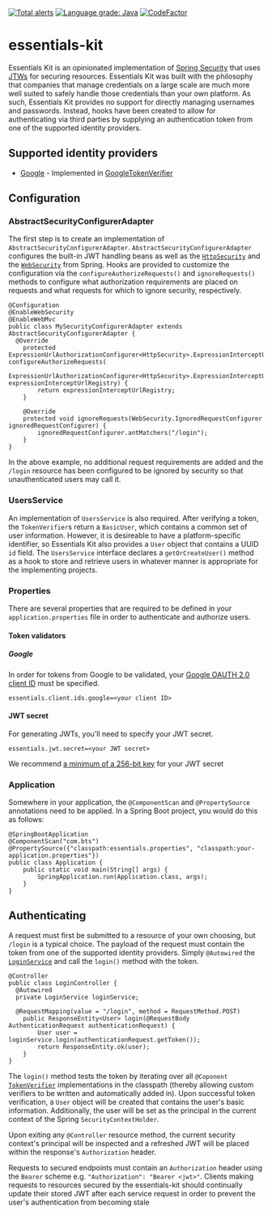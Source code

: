 [![Total alerts](https://img.shields.io/lgtm/alerts/g/Wagan8r/essentials-kit.svg?logo=lgtm&logoWidth=18)](https://lgtm.com/projects/g/Wagan8r/essentials-kit/alerts/)
[![Language grade: Java](https://img.shields.io/lgtm/grade/java/g/Wagan8r/essentials-kit.svg?logo=lgtm&logoWidth=18)](https://lgtm.com/projects/g/Wagan8r/essentials-kit/context:java)
[![CodeFactor](https://www.codefactor.io/repository/github/wagan8r/essentials-kit/badge)](https://www.codefactor.io/repository/github/wagan8r/essentials-kit)

# essentials-kit

Essentials Kit is an opinionated implementation of [Spring Security](https://github.com/spring-projects/spring-security)
that uses [JTWs](https://github.com/jwtk/jjwt) for securing resources. Essentials Kit was built with the philosophy that
companies that manage credentials on a large scale are much more well suited to safely handle those credentials than
your own platform. As such, Essentials Kit provides no support for directly managing usernames and passwords. Instead, hooks
have been created to allow for authenticating via third parties by supplying an authentication token from one of the
supported identity providers.

## Supported identity providers
- [Google](https://github.com/googleapis/google-api-java-client) - Implemented in
[GoogleTokenVerifier](https://github.com/Wagan8r/essentials-kit/blob/master/src/main/java/com/bts/essentials/verification/GoogleTokenVerifier.java)

## Configuration
### AbstractSecurityConfigurerAdapter
The first step is to create an implementation of `AbstractSecurityConfigurerAdapter`. `AbstractSecurityConfigurerAdapter`
configures the built-in JWT handling beans as well as the [`HttpSecurity`]() and the [`WebSecurity`]() from Spring. Hooks
are provided to customize the configuration via the `configureAuthorizeRequests()` and `ignoreRequests()` methods to
configure what authorization requirements are placed on requests and what requests for which to ignore security, respectively.

```
@Configuration
@EnableWebSecurity
@EnableWebMvc
public class MySecurityConfigurerAdapter extends AbstractSecurityConfigurerAdapter {
  @Override
    protected ExpressionUrlAuthorizationConfigurer<HttpSecurity>.ExpressionInterceptUrlRegistry configureAuthorizeRequests(
            ExpressionUrlAuthorizationConfigurer<HttpSecurity>.ExpressionInterceptUrlRegistry expressionInterceptUrlRegistry) {
        return expressionInterceptUrlRegistry;
    }

    @Override
    protected void ignoreRequests(WebSecurity.IgnoredRequestConfigurer ignoredRequestConfigurer) {
        ignoredRequestConfigurer.antMatchers("/login");
    }
}
```
In the above example, no additional request requirements are added and the `/login` resource has been configured to
be ignored by security so that unauthenticated users may call it.

### UsersService
An implementation of `UsersService` is also required. After verifying a token, the `TokenVerifier`s return a `BasicUser`,
which contains a common set of user information. However, it is desireable to have a platform-specific identifier, so
Essentials Kit also provides a `User` object that contains a UUID `id` field. The `UsersService` interface declares a
`getOrCreateUser()` method as a hook to store and retrieve users in whatever manner is appropriate for the implementing
projects.

### Properties
There are several properties that are required to be defined in your `application.properties` file in order to authenticate
and authorize users.

#### Token validators
##### Google
In order for tokens from Google to be validated, your
[Google OAUTH 2.0 client ID](https://console.cloud.google.com/apis/credentials) must be specified.

```
essentials.client.ids.google=<your client ID>
```

#### JWT secret
For generating JWTs, you'll need to specify your JWT secret.

```
essentials.jwt.secret=<your JWT secret>
```

We recommend
[a minimum of a 256-bit key](https://auth0.com/blog/brute-forcing-hs256-is-possible-the-importance-of-using-strong-keys-to-sign-jwts/)
for your JWT secret

### Application
Somewhere in your application, the `@ComponentScan` and `@PropertySource` annotations need to be applied. In a Spring Boot project, you would do this as follows:

```
@SpringBootApplication
@ComponentScan("com.bts")
@PropertySource({"classpath:essentials.properties", "classpath:your-application.properties"})
public class Application {
    public static void main(String[] args) {
        SpringApplication.run(Application.class, args);
    }
}
```

## Authenticating
A request must first be submitted to a resource of your own choosing, but `/login` is a typical choice. The payload of
the request must contain the token from one of the supported identity providers. Simply `@Autowired` the
[`LoginService`](https://github.com/Wagan8r/essentials-kit/blob/master/src/main/java/com/bts/essentials/service/LoginService.java)
and call the `login()` method with the token.

```
@Controller
public class LoginController {
  @Autowired
  private LoginService loginService;
  
  @RequestMapping(value = "/login", method = RequestMethod.POST)
    public ResponseEntity<User> login(@RequestBody AuthenticationRequest authenticationRequest) {
        User user = loginService.login(authenticationRequest.getToken());
        return ResponseEntity.ok(user);
    }
}
```

The `login()` method tests the token by iterating over all `@Coponent`
[`TokenVerifier`](https://github.com/Wagan8r/essentials-kit/blob/master/src/main/java/com/bts/essentials/verification/TokenVerifier.java)
implementations in the classpath (thereby allowing custom verifiers to be written and automatically added in). Upon
successful token verification, a `User` object will be created that contains the user's basic information. Additionally, the
user will be set as the principal in the current context of the Spring `SecurityContextHolder`.

Upon exiting any `@Controller` resource method, the current security context's principal will be inspected and a refreshed JWT
will be placed within the response's `Authorization` header.

Requests to secured endpoints must contain an `Authorization` header using the `Bearer` scheme e.g. `"Authorization":
"Bearer <jwt>"`. Clients making requests to resources secured by the essentials-kit should continually update their
stored JWT after each service request in order to prevent the user's authentication from becoming stale
